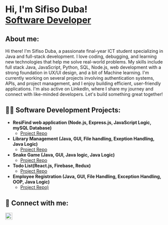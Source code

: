 <h1>Hi, I'm Sifiso Duba! <br/> <a href="www.linkedin.com/in/sifiso-duba-a202592a2">Software Developer</a></h1>


<h2>About me:</h2>
Hi there! I'm Sifiso Duba, a passionate final-year ICT student specializing in Java and full-stack development. I love coding, debugging, and learning new technologies that help me solve real-world problems. My skills include full stack Java, JavaScript, Python, SQL, Node.js, web development with a strong foundation in UX/UI design, and a bit of Machine learning. I'm currently working on several projects involving authentication systems, APIs, and project management, and I enjoy building efficient, user-friendly applications. I'm also active on LinkedIn, where I share my journey and connect with like-minded developers. Let's build something great together!

<h2>👨‍💻 Software Development Projects:</h2>

- <b>ResiFind web application (Node.js, Express.js, JavaScript Logic, mySQL Database)</b>
  - [Project Repo](https://github.com/SifisoBlessingDuba/ResiFind)
- <b>Library Management (Java, GUI, File handling, Exeption Handling, Java Logic)</b>
  - [Project Repo](https://github.com/SifisoBlessingDuba/Library-Management-)
- <b>Snake Game (Java, GUI, Java logic, Java Logic)</b>
  - [Project Repo](https://github.com/SifisoBlessingDuba/SnakeGame-)
- <b>Todo List(React.js, Firebase, Redux)</b>
  - [Project Repo](https://github.com/SifisoBlessingDuba/Todo-List)
- <b>Employee Registration (Java, GUI, File Handling, Exception Handling, OOP, Java Logic)</b>
  - [Project Repo)](https://github.com/SifisoBlessingDuba/EmolyeeResistration)

<h2> 🤳 Connect with me:</h2>

[<img align="left" alt="SifisoDuba | LinkedIn" width="22px" src="https://cdn.jsdelivr.net/npm/simple-icons@v3/icons/linkedin.svg" />][linkedin]

[linkedin]: www.linkedin.com/in/sifiso-duba-a202592a2

<!--
**SifisoBlessingDuba/SifisoBlessingDuba** is a ✨ _special_ ✨ repository because its `README.md` (this file) appears on your GitHub profile.

Here are some ideas to get you started:

- 🔭 I’m currently working on ...
- 🌱 I’m currently learning ...
- 👯 I’m looking to collaborate on ...
- 🤔 I’m looking for help with ...
- 💬 Ask me about ...
- 📫 How to reach me: ...
- 😄 Pronouns: ...
- ⚡ Fun fact: ...
-->
